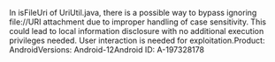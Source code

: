 In isFileUri of UriUtil.java, there is a possible way to bypass ignoring file://URI attachment due to improper handling of case sensitivity. This could lead to local information disclosure with no additional execution privileges needed. User interaction is needed for exploitation.Product: AndroidVersions: Android-12Android ID: A-197328178